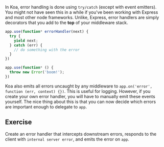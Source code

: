 
In Koa, error handling is done using `try/catch` (except with event emitters).
You might not have seen this in a while if you've been working with
Express and most other node frameworks.
Unlike, Express, error handlers are simply decorators that you add to the __top__ of your middleware stack.

```js
app.use(function* errorHandler(next) {
  try {
    yield next;
  } catch (err) {
    // do something with the error
  }
})

app.use(function* () {
  throw new Error('boom!');
})
```

Koa also emits all errors uncaught by any middleware to `app.on('error', function (err, context) {})`.
This is useful for logging.
However, if you create your own error handler,
you will have to manually emit these events yourself.
The nice thing about this is that you can now decide which errors are important enough to delegate to `app`.

## Exercise

Create an error handler that intercepts downstream errors,
responds to the client with `internal server error`,
and emits the error on `app`.
